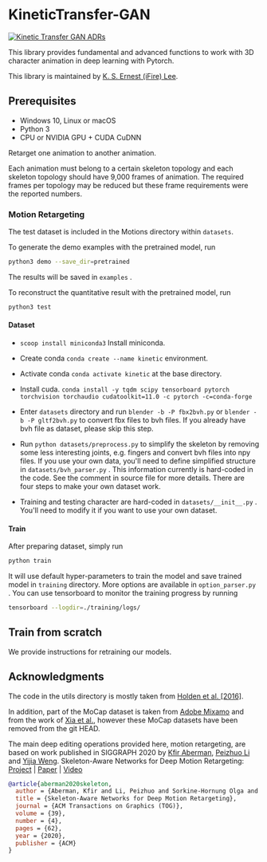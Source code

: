 # KineticTransfer-GAN

[![Kinetic Transfer GAN ADRs](https://fire.github.io/kinetic-transfer-gan/log4brains/badge.svg)](https://fire.github.io/kinetic-transfer-gan/log4brains/)

This library provides fundamental and advanced functions to work with 3D character animation in deep learning with Pytorch.

This library is maintained by [K. S. Ernest (iFire) Lee](https://github.com/fire).

## Prerequisites

* Windows 10, Linux or macOS
* Python 3
* CPU or NVIDIA GPU + CUDA CuDNN

Retarget one animation to another animation. 

Each animation must belong to a certain skeleton topology and each skeleton topology should have 9,000 frames of animation. The required frames per topology may be reduced but these frame requirements were the reported numbers.

### Motion Retargeting

The test dataset is included in the Motions directory within `datasets`.

To generate the demo examples with the pretrained model, run

```bash
python3 demo --save_dir=pretrained
```

The results will be saved in `examples` .

To reconstruct the quantitative result with the pretrained model, run

``` bash
python3 test
```

#### Dataset

* `scoop install miniconda3` Install miniconda.

* Create conda `conda create --name kinetic` environment.

* Activate conda `conda activate kinetic` at the base directory.

* Install cuda. `conda install -y tqdm scipy tensorboard pytorch torchvision torchaudio cudatoolkit=11.0 -c pytorch -c=conda-forge`

* Enter `datasets` directory and run `blender -b -P fbx2bvh.py` or `blender -b -P gltf2bvh.py` to convert fbx files to bvh files. If you already have bvh file as dataset, please skip this step.

* Run `python datasets/preprocess.py` to simplify the skeleton by removing some less interesting joints, e.g. fingers and convert bvh files into npy files. If you use your own data, you'll need to define simplified structure in `datasets/bvh_parser.py` . This information currently is hard-coded in the code. See the comment in source file for more details. There are four steps to make your own dataset work.

* Training and testing character are hard-coded in `datasets/__init__.py` . You'll need to modify it if you want to use your own dataset.

#### Train

After preparing dataset, simply run 

``` bash
python train
```

It will use default hyper-parameters to train the model and save trained model in `training` directory. More options are available in `option_parser.py` . You can use tensorboard to monitor the training progress by running

``` bash
tensorboard --logdir=./training/logs/
```

## Train from scratch

We provide instructions for retraining our models.

## Acknowledgments

The code in the utils directory is mostly taken from [Holden et al. [2016]](http://theorangeduck.com/page/deep-learning-framework-character-motion-synthesis-and-editing).  

In addition, part of the MoCap dataset is taken from [Adobe Mixamo](https://www.mixamo.com/) and from the work of [Xia et al.](http://faculty.cs.tamu.edu/jchai/projects/SIG15/style-final.pdf), however these MoCap datasets have been removed from the git HEAD.

The main deep editing operations provided here, motion retargeting, are based on work published in SIGGRAPH 2020 by [Kfir Aberman](https://kfiraberman.github.io), [Peizhuo Li](https://peizhuoli.github.io/) and [Yijia Weng](https://halfsummer11.github.io/). Skeleton-Aware Networks for Deep Motion Retargeting: [Project](https://deepmotionediting.github.io/retargeting) | [Paper](https://arxiv.org/abs/2005.05732) |
[Video](https://www.youtube.com/watch?v=ym8Tnmiz5N8)

``` bibtex
@article{aberman2020skeleton,
  author = {Aberman, Kfir and Li, Peizhuo and Sorkine-Hornung Olga and Lischinski, Dani and Cohen-Or, Daniel and Chen, Baoquan},
  title = {Skeleton-Aware Networks for Deep Motion Retargeting},
  journal = {ACM Transactions on Graphics (TOG)},
  volume = {39},
  number = {4},
  pages = {62},
  year = {2020},
  publisher = {ACM}
}
```
